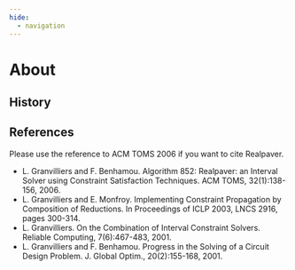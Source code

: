 ```yaml
---
hide:
  - navigation
---
```


# About

## History



## References

Please use the reference to ACM TOMS 2006 if you want to cite Realpaver.

- L. Granvilliers and F. Benhamou. Algorithm 852: Realpaver: an Interval Solver using Constraint Satisfaction Techniques. ACM TOMS, 32(1):138-156, 2006.
- L. Granvilliers and E. Monfroy. Implementing Constraint Propagation by Composition of Reductions. In Proceedings of ICLP 2003, LNCS 2916, pages 300-314.
- L. Granvilliers. On the Combination of Interval Constraint Solvers. Reliable Computing, 7(6):467-483, 2001.
- L. Granvilliers and F. Benhamou. Progress in the Solving of a Circuit Design Problem. J. Global Optim., 20(2):155-168, 2001.
